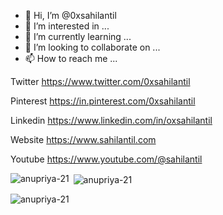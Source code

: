 - 👋 Hi, I’m @0xsahilantil
- 👀 I’m interested in ...
- 🌱 I’m currently learning ...
- 💞️ I’m looking to collaborate on ...
- 📫 How to reach me ...

Twitter https://www.twitter.com/0xsahilantil

Pinterest https://in.pinterest.com/0xsahilantil

Linkedin https://www.linkedin.com/in/oxsahilantil

Website https://www.sahilantil.com

Youtube https://www.youtube.com/@sahilantil

<p><img align="left" src="https://github-readme-stats.vercel.app/api/top-langs?username=anupriya-21&show_icons=true&locale=en&layout=compact" alt="anupriya-21" /></p>

<p>&nbsp;<img align="center" src="https://github-readme-stats.vercel.app/api?username=anupriya-21&show_icons=true&locale=en" alt="anupriya-21" /></p>

<p><img align="center" src="https://github-readme-streak-stats.herokuapp.com/?user=anupriya-21&" alt="anupriya-21" /></p>

<!---
0xsahilantil/0xsahilantil is a ✨ special ✨ repository because its `README.md` (this file) appears on your GitHub profile.
You can click the Preview link to take a look at your changes.
--->
